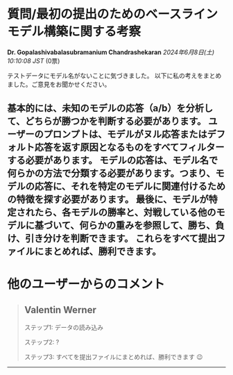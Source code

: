 # 質問/最初の提出のためのベースラインモデル構築に関する考察
**Dr. Gopalashivabalasubramanium Chandrashekaran** *2024年6月8日(土) 10:10:08 JST* (0票)

テストデータにモデル名がないことに気づきました。
以下に私の考えをまとめました。ご意見をお聞かせください。

基本的には、未知のモデルの応答（a/b）を分析して、どちらが勝つかを判断する必要があります。
ユーザーのプロンプトは、モデルがヌル応答またはデフォルト応答を返す原因となるものをすべてフィルターする必要があります。
モデルの応答は、モデル名で何らかの方法で分類する必要があります。つまり、モデルの応答に、それを特定のモデルに関連付けるための特徴を探す必要があります。
最後に、モデルが特定されたら、各モデルの勝率と、対戦している他のモデルに基づいて、何らかの重みを参照して、勝ち、負け、引き分けを判断できます。
これらをすべて提出ファイルにまとめれば、勝利できます。
---
# 他のユーザーからのコメント
> ## Valentin Werner
> 
> ステップ1: データの読み込み
> 
> ステップ2: ?
> 
> ステップ3: すべてを提出ファイルにまとめれば、勝利できます 😉
> 
> 
> 
--- 

